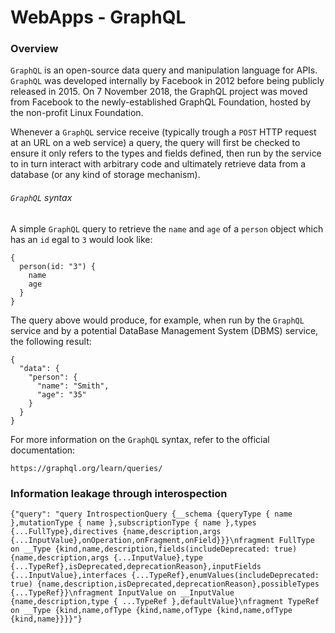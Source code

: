 # WebApps - GraphQL

### Overview

`GraphQL` is an open-source data query and manipulation language for APIs.
`GraphQL` was developed internally by Facebook in 2012 before being publicly
released in 2015. On 7 November 2018, the GraphQL project was moved from
Facebook to the newly-established GraphQL Foundation, hosted by the
non-profit Linux Foundation.

Whenever a `GraphQL` service receive (typically trough a `POST` HTTP request at
an URL on a web service) a query, the query will first be checked to ensure it
only refers to the types and fields defined, then run by the service to in turn
interact with arbitrary code and ultimately retrieve data from a database
(or any kind of storage mechanism).

###### `GraphQL` syntax

A simple `GraphQL` query to retrieve the `name` and `age` of a `person` object
which has an `id` egal to `3` would look like:

```
{
  person(id: "3") {
    name
    age
  }
}
```   

The query above would produce, for example, when run by the `GraphQL`
service and by a potential DataBase Management System (DBMS) service, the
following result:

```
{
  "data": {
    "person": {
      "name": "Smith",
      "age": "35"
    }
  }
}
```

For more information on the `GraphQL` syntax, refer to the official
documentation:

```
https://graphql.org/learn/queries/
```

### Information leakage through interospection

```
{"query": "query IntrospectionQuery {__schema {queryType { name },mutationType { name },subscriptionType { name },types {...FullType},directives {name,description,args {...InputValue},onOperation,onFragment,onField}}}\nfragment FullType on __Type {kind,name,description,fields(includeDeprecated: true) {name,description,args {...InputValue},type {...TypeRef},isDeprecated,deprecationReason},inputFields {...InputValue},interfaces {...TypeRef},enumValues(includeDeprecated: true) {name,description,isDeprecated,deprecationReason},possibleTypes {...TypeRef}}\nfragment InputValue on __InputValue {name,description,type { ...TypeRef },defaultValue}\nfragment TypeRef on __Type {kind,name,ofType {kind,name,ofType {kind,name,ofType {kind,name}}}}"}
```

